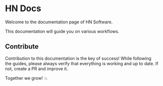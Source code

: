 # HN Docs

Welcome to the documentation page of HN Software.

This documentation will guide you on various workflows.

## Contribute

Contribution to this documentation is the key of success! While following the guides, please always verify that everything is working and up to date. If not, create a PR and improve it.

Together we grow! :boom:
